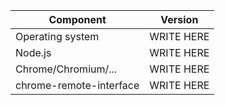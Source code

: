 <!--
Please make sure to have searched for existing issues before opening new ones:
    https://github.com/cyrus-and/chrome-remote-interface/issues?q=

You may also want to check the FAQ section of the README:
    https://github.com/cyrus-and/chrome-remote-interface#faq

Alright then, please provide the following information along with a detailed
description of what went wrong. If appropriate, attach a minimal standalone
script to help to reproduce your issue.
-->

| Component | Version
|-|-
| Operating system	  	 	| WRITE HERE
| Node.js					| WRITE HERE
| Chrome/Chromium/...		| WRITE HERE
| chrome-remote-interface	| WRITE HERE
